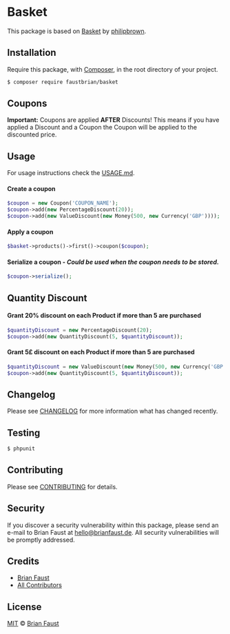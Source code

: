 # Basket

This package is based on [Basket](https://github.com/philipbrown/basket) by [philipbrown](https://github.com/philipbrown).

## Installation

Require this package, with [Composer](https://getcomposer.org/), in the root directory of your project.

``` bash
$ composer require faustbrian/basket
```

## Coupons

**Important:** Coupons are applied **AFTER** Discounts! This means if you have applied a Discount and a Coupon the Coupon will be applied to the discounted price.

## Usage

For usage instructions check the [USAGE.md](USAGE.md).

#### Create a coupon
``` php
$coupon = new Coupon('COUPON_NAME');
$coupon->add(new PercentageDiscount(20));
$coupon->add(new ValueDiscount(new Money(500, new Currency('GBP'))));
```

#### Apply a coupon
``` php
$basket->products()->first()->coupon($coupon);
```

#### Serialize a coupon - ***Could be used when the coupon needs to be stored.***
``` php
$coupon->serialize();
```

## Quantity Discount

#### Grant 20% discount on each Product if more than 5 are purchased

``` php
$quantityDiscount = new PercentageDiscount(20);
$coupon->add(new QuantityDiscount(5, $quantityDiscount));
```

#### Grant 5£ discount on each Product if more than 5 are purchased

``` php
$quantityDiscount = new ValueDiscount(new Money(500, new Currency('GBP')));
$coupon->add(new QuantityDiscount(5, $quantityDiscount));
```

<!-- ## To-Do / Ideas

- [x] Laravel Integration **(Session and Database, most likely a separate package)**
- [x] Add more Discounts
- [ ] Add more Categories
- [x] Add more Jurisdictions
- [x] Add more Tax Rates
- [x] Add more Transformers **(XML, YAML)**
- [ ] Recursive Transformation of Collection children **(Coupons, Discounts)** -->

## Changelog

Please see [CHANGELOG](CHANGELOG.md) for more information what has changed recently.

## Testing

``` bash
$ phpunit
```

## Contributing

Please see [CONTRIBUTING](CONTRIBUTING.md) for details.

## Security

If you discover a security vulnerability within this package, please send an e-mail to Brian Faust at hello@brianfaust.de. All security vulnerabilities will be promptly addressed.

## Credits

- [Brian Faust](https://github.com/faustbrian)
- [All Contributors](../../contributors)

## License

[MIT](LICENSE) © [Brian Faust](https://brianfaust.de)
